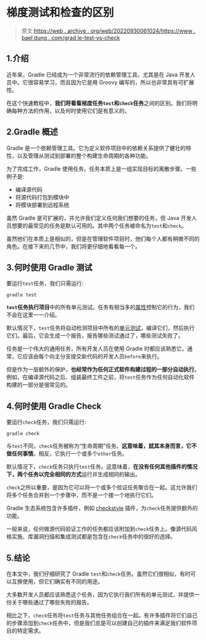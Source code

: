 # 梯度测试和检查的区别

> 原文:[https://web . archive . org/web/20220930061024/https://www . bael dung . com/grad le-test-vs-check](https://web.archive.org/web/20220930061024/https://www.baeldung.com/gradle-test-vs-check)

## 1.介绍

近年来，Gradle 已经成为一个非常流行的依赖管理工具，尤其是在 Java 开发人员中。它很容易学习，而且因为它是用 Groovy 编写的，所以也非常具有可扩展性。

在这个快速教程中，**我们将看看梯度任务`test`和`check`任务**之间的区别。我们将明确每种方法的作用，以及何时使用它们是有意义的。

## 2.Gradle 概述

Gradle 是一个依赖管理工具。它为定义软件项目中的依赖关系提供了健壮的特性，以及管理从测试到部署的整个构建生命周期的各种功能。

为了完成工作，Gradle 使用任务。任务本质上是一组实现目标的离散步骤。一些例子是:

*   编译源代码
*   将源代码打包到模块中
*   将模块部署到远程系统

虽然 Gradle 是可扩展的，并允许我们定义任何我们想要的任务，但 Java 开发人员想要的最常见的任务是默认可用的。其中两个任务被命名为`test`和`check`。

虽然他们在本质上是相似的，但是在管理软件项目时，他们每个人都有稍微不同的角色。在接下来的几节中，我们将更仔细地看看每一个。

## 3.何时使用 Gradle 测试

要运行`test`任务，我们只需运行:

```
gradle test
```

**`test`任务执行项目**中的所有单元测试。任务有相当多的[属性](https://web.archive.org/web/20220727020730/https://docs.gradle.org/current/dsl/org.gradle.api.tasks.testing.Test.html)控制它的行为，我们不会在这里一一介绍。

默认情况下，`test`任务将自动检测项目中所有的[单元测试](/web/20220727020730/https://www.baeldung.com/junit-5-gradle)，编译它们，然后执行它们。最后，它会生成一个报告，报告哪些测试通过了，哪些测试失败了。

任务是一个伟大的通用任务，所有开发人员在使用 Gradle 时都应该熟悉它。通常，它应该由每个向主分支提交新代码的开发人员`before`来执行。

但是作为一层额外的保护，**也经常作为任何正式软件构建过程的一部分自动执行**。例如，在编译源代码之后、组装最终工件之前，将`test`任务作为任何自动化软件构建的一部分是很常见的。

## 4.何时使用 Gradle Check

要运行`check`任务，我们只需运行:

```
gradle check
```

与`test`不同，`check`任务被称为“生命周期”任务。**这意味着，就其本身而言，它不做任何事情**。相反，它执行一个或多个`other`任务。

默认情况下，`check`任务只执行`test`任务。这意味着，**在没有任何其他插件的情况下，两个任务以完全相同的方式**运行并生成相同的输出。

`check`之所以重要，是因为它可以将一个或多个验证任务聚合在一起。这允许我们将多个任务合并到一个步骤中，而不是一个接一个地执行它们。

Gradle 生态系统包含许多插件，例如 [checkstyle](https://web.archive.org/web/20220727020730/https://docs.gradle.org/current/userguide/checkstyle_plugin.html) 插件，为`check`任务提供额外的功能。

一般来说，任何做源代码验证工作的任务都应该附加到`check`任务上。像源代码风格实施、库漏洞扫描和集成测试都是包含在`check`任务中的很好的选择。

## 5.结论

在本文中，我们仔细研究了 Gradle `test`和`check`任务。虽然它们很相似，有时可以互换使用，但它们确实有不同的用途。

大多数开发人员都应该熟悉这个任务，因为它执行我们所有的单元测试，并提供一份关于哪些通过了哪些失败的报告。

相比之下，`check`任务将`test`任务与其他任务组合在一起。有许多插件将它们自己的步骤添加到`check`任务中，但是我们总是可以创建自己的插件来满足我们软件项目的特定需求。
